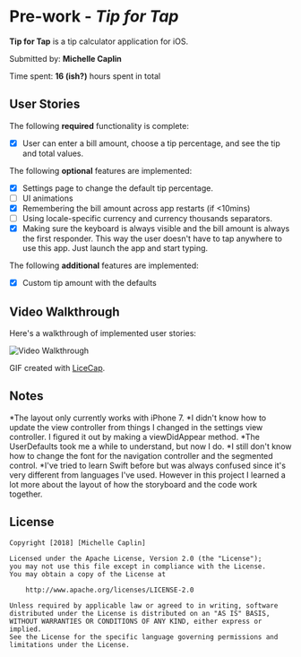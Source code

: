 # Pre-work - *Tip for Tap*

**Tip for Tap** is a tip calculator application for iOS.

Submitted by: **Michelle Caplin**

Time spent: **16 (ish?)** hours spent in total

## User Stories

The following **required** functionality is complete:

* [x] User can enter a bill amount, choose a tip percentage, and see the tip and total values.

The following **optional** features are implemented:
* [x] Settings page to change the default tip percentage.
* [ ] UI animations
* [x] Remembering the bill amount across app restarts (if <10mins)
* [ ] Using locale-specific currency and currency thousands separators.
* [x] Making sure the keyboard is always visible and the bill amount is always the first responder. This way the user doesn't have to tap anywhere to use this app. Just launch the app and start typing.

The following **additional** features are implemented:

- [x] Custom tip amount with the defaults

## Video Walkthrough 

Here's a walkthrough of implemented user stories:

<img src='https://i.imgur.com/ddWaVUk.gif' title='Video Walkthrough' width='' alt='Video Walkthrough' />

GIF created with [LiceCap](http://www.cockos.com/licecap/).

## Notes

*The layout only currently works with iPhone 7.
*I didn't know how to update the view controller from things I changed in the settings view controller. I figured it out by making a viewDidAppear method.
*The UserDefaults took me a while to understand, but now I do.
*I still don't know how to change the font for the navigation controller and the segmented control.
*I've tried to learn Swift before but was always confused since it's very different from languages I've used. However in this project I learned a lot more about the layout of how the storyboard and the code work together.


## License

    Copyright [2018] [Michelle Caplin]

    Licensed under the Apache License, Version 2.0 (the "License");
    you may not use this file except in compliance with the License.
    You may obtain a copy of the License at

        http://www.apache.org/licenses/LICENSE-2.0

    Unless required by applicable law or agreed to in writing, software
    distributed under the License is distributed on an "AS IS" BASIS,
    WITHOUT WARRANTIES OR CONDITIONS OF ANY KIND, either express or implied.
    See the License for the specific language governing permissions and
    limitations under the License.